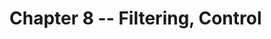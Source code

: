 # Chapter 8 -- Filtering, Control

[comment]: # (TODO: Move the below definitions somewhere else, as this does not flow)
[comment]: # ( * accuracy: does the sensor reflect the true value of what it's measuring)
[comment]: # ( * precision: how noisy is the sensor)
